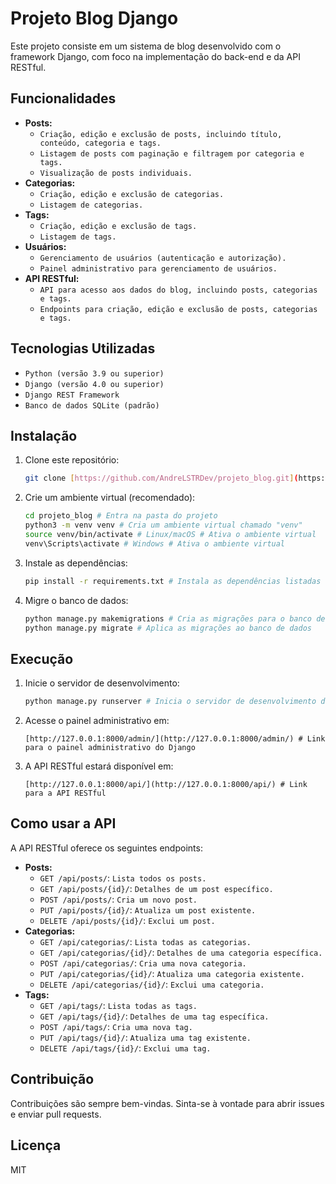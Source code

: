 # Projeto Blog Django

Este projeto consiste em um sistema de blog desenvolvido com o framework Django, com foco na implementação do back-end e da API RESTful.

## Funcionalidades

* **Posts:**
    * `Criação, edição e exclusão de posts, incluindo título, conteúdo, categoria e tags.`
    * `Listagem de posts com paginação e filtragem por categoria e tags.`
    * `Visualização de posts individuais.`
* **Categorias:**
    * `Criação, edição e exclusão de categorias.`
    * `Listagem de categorias.`
* **Tags:**
    * `Criação, edição e exclusão de tags.`
    * `Listagem de tags.`
* **Usuários:**
    * `Gerenciamento de usuários (autenticação e autorização).`
    * `Painel administrativo para gerenciamento de usuários.`
* **API RESTful:**
    * `API para acesso aos dados do blog, incluindo posts, categorias e tags.`
    * `Endpoints para criação, edição e exclusão de posts, categorias e tags.`

## Tecnologias Utilizadas

* `Python (versão 3.9 ou superior)`
* `Django (versão 4.0 ou superior)`
* `Django REST Framework`
* `Banco de dados SQLite (padrão)`

## Instalação

1. Clone este repositório:

    ```bash
    git clone [https://github.com/AndreLSTRDev/projeto_blog.git](https://github.com/AndreLSTRDev/projeto_blog.git) # Clona o repositório para o seu computador
    ```

2. Crie um ambiente virtual (recomendado):

    ```bash
    cd projeto_blog # Entra na pasta do projeto
    python3 -m venv venv # Cria um ambiente virtual chamado "venv"
    source venv/bin/activate # Linux/macOS # Ativa o ambiente virtual
    venv\Scripts\activate # Windows # Ativa o ambiente virtual
    ```

3. Instale as dependências:

    ```bash
    pip install -r requirements.txt # Instala as dependências listadas no arquivo requirements.txt
    ```

4. Migre o banco de dados:

    ```bash
    python manage.py makemigrations # Cria as migrações para o banco de dados
    python manage.py migrate # Aplica as migrações ao banco de dados
    ```

## Execução

1. Inicie o servidor de desenvolvimento:

    ```bash
    python manage.py runserver # Inicia o servidor de desenvolvimento do Django
    ```

2. Acesse o painel administrativo em:

    ```
    [http://127.0.0.1:8000/admin/](http://127.0.0.1:8000/admin/) # Link para o painel administrativo do Django
    ```

3. A API RESTful estará disponível em:

    ```
    [http://127.0.0.1:8000/api/](http://127.0.0.1:8000/api/) # Link para a API RESTful
    ```

## Como usar a API

A API RESTful oferece os seguintes endpoints:

* **Posts:**
    * `GET /api/posts/`: `Lista todos os posts.`
    * `GET /api/posts/{id}/`: `Detalhes de um post específico.`
    * `POST /api/posts/`: `Cria um novo post.`
    * `PUT /api/posts/{id}/`: `Atualiza um post existente.`
    * `DELETE /api/posts/{id}/`: `Exclui um post.`
* **Categorias:**
    * `GET /api/categorias/`: `Lista todas as categorias.`
    * `GET /api/categorias/{id}/`: `Detalhes de uma categoria específica.`
    * `POST /api/categorias/`: `Cria uma nova categoria.`
    * `PUT /api/categorias/{id}/`: `Atualiza uma categoria existente.`
    * `DELETE /api/categorias/{id}/`: `Exclui uma categoria.`
* **Tags:**
    * `GET /api/tags/`: `Lista todas as tags.`
    * `GET /api/tags/{id}/`: `Detalhes de uma tag específica.`
    * `POST /api/tags/`: `Cria uma nova tag.`
    * `PUT /api/tags/{id}/`: `Atualiza uma tag existente.`
    * `DELETE /api/tags/{id}/`: `Exclui uma tag.`

## Contribuição

Contribuições são sempre bem-vindas. Sinta-se à vontade para abrir issues e enviar pull requests.

## Licença

MIT

